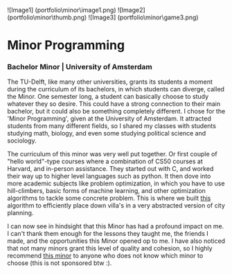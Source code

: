 ![Image1] (portfolio\minor\image1.png)
![Image2] (portfolio\minor\thumb.png)
![Image3] (portfolio\minor\game3.png)

# Minor Programming

### Bachelor Minor | University of Amsterdam

The TU-Delft, like many other universities, grants its students a moment during the curriculum of its bachelors, 
in which students can diverge, called the Minor. One semester long, a student can basically choose to study whatever they so desire. 
This could have a strong connection to their main bachelor, but it could also be something completely different. 
I chose for the 'Minor Programming', given at the University of Amsterdam. It attracted students from many different fields, so I shared my classes with students studying math, biology, and even some studying political science and sociology. 

The curriculum of this minor was very well put together. Or first couple of "hello world"-type courses where a combination of CS50 courses at Harvard, and in-person assistance. They started out with C, and worked their way up to higher level languages such as python. It then dove into more academic subjects like problem optimization, in which you have to use hill-climbers, basic forms of machine learning, and other optimization algorithms to tackle some concrete problem. This is where we built [this][1] algorithm to efficiently place down villa's in a very abstracted version of city planning.

I can now see in hindsight that this Minor has had a profound impact on me. I can't thank them enough for the lessons they taught me, the friends I made, and the opportunities this Minor opened op to me. I have also noticed that not many minors grant this level of quality and cohesion, so I highly recommend [this minor][2] to anyone who does not know which minor to choose (this is not sponsored btw :). 

[1]: <https://github.com/josfeenstra/AmstelHaege> "Link To Repo"
[2]: <https://www.proglab.nl/minoren/minprog/> "Link To Minprog"